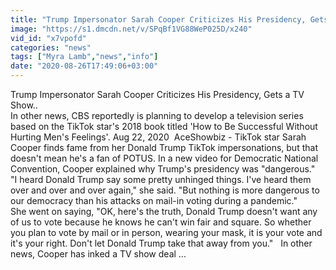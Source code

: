 ```yaml
---
title: "Trump Impersonator Sarah Cooper Criticizes His Presidency, Gets a TV Show"
image: "https://s1.dmcdn.net/v/SPqBf1VG88WeP025D/x240"
vid_id: "x7vpofd"
categories: "news"
tags: ["Myra Lamb","news","info"]
date: "2020-08-26T17:49:06+03:00"
---
```

Trump Impersonator Sarah Cooper Criticizes His Presidency, Gets a TV Show..   <br>In other news, CBS reportedly is planning to develop a television series based on the TikTok star's 2018 book titled 'How to Be Successful Without Hurting Men's Feelings'.   Aug 22, 2020   AceShowbiz - TikTok star Sarah Cooper finds fame from her Donald Trump TikTok impersonations, but that doesn't mean he's a fan of POTUS. In a new video for Democratic National Convention, Cooper explained why Trump's presidency was &quot;dangerous.&quot;    &quot;I heard Donald Trump say some pretty unhinged things. I've heard them over and over and over again,&quot; she said. &quot;But nothing is more dangerous to our democracy than his attacks on mail-in voting during a pandemic.&quot;         She went on saying, &quot;OK, here's the truth, Donald Trump doesn't want any of us to vote because he knows he can't win fair and square. So whether you plan to vote by mail or in person, wearing your mask, it is your vote and it's your right. Don't let Donald Trump take that away from you.&quot;    In other news, Cooper has inked a TV show deal  ...
